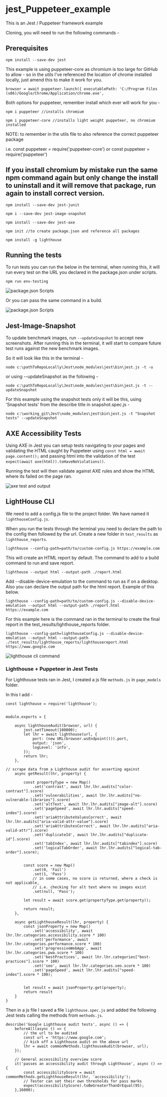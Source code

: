 # jest_Puppeteer_example
This is an Jest / Puppeteer framework example

Cloning, you will need to run the following commands -

## Prerequisites
```
npm install --save-dev jest
```
This example is using puppeteer-core as chromium is too large for GitHub to allow - so in the utils I've referenced the location of chrome installed locally, just amend this to make it work for you.

    browser = await puppeteer.launch({ executablePath: 'C:/Program Files (x86)/Google/Chrome/Application/chrome.exe',

Both options for puppeteer, remember install which ever will work for you -
```
npm i puppeteer //installs chromium
```
```
npm i puppeteer-core //installs light weight puppeteer, no chromium installed
```

NOTE: to remember in the utils file to also reference the correct puppeteer package 

i.e. const puppeteer = require('puppeteer-core') or const puppeteer = require('puppeteer')

If you install chromium by mistake run the same npm command again but only change the install to uninstall and it will remove that package, run again to install correct version.
---------------------------------------------
```
npm install --save-dev jest-junit
```
```
npm i --save-dev jest-image-snapshot
```
```
npm install --save-dev jest-axe
```
```
npm init //to create package.json and reference all packages
```
```
npm install -g lighthouse
```

## Running the tests

To run tests you can run the below in the terminal, when running this, it will run every test on the URL you declared in the package.json under scripts.
```
npm run env-testing
```

![package.json Scripts](https://github.com/RobBrowning/Jest/blob/master/README_md_images/Scripts.PNG)


Or you can pass the same command in a build.


![package.json Scripts](https://github.com/RobBrowning/Jest/blob/master/README_md_images/BuildCommand.png)



## Jest-Image-Snapshot 
To update benchmark images, run ```--updateSnapshot``` to accept new screenshots.
After running this in the terminal, it will start to compare future test runs against the new benchmark images.

So it will look like this in the terminal - 

```
node c:\pathToRepoLocally\Jest\node_modules\jest\bin\jest.js -t -u
```

or using --updateSnapshot as the following - 

```
node c:\pathToRepoLocally\Jest\node_modules\jest\bin\jest.js -t --updateSnapshot
```

For this example using the snapshot tests only it will be this, using 'Snapshot tests' from the describe title in snapshot.spec.js - 

```
node c:\working_git\Jest\node_modules\jest\bin\jest.js -t "Snapshot tests" --updateSnapshot
```

## AXE Accessibility Tests
Using AXE in Jest you can setup tests navigating to your pages and validating the HTML caught by Puppeteer using ```const html = await page.content();``` and passing html into the validation of the test ```expect(await axe(html)).toHaveNoViolations()```.

Running the test will then validate against AXE rules and show the HTML where its failed on the page ran.

![axe test and output](https://github.com/RobBrowning/Jest/blob/master/README_md_images/axeImage.PNG)

## LightHouse CLI 
We need to add a config.js file to the project folder. We have named it ```lighthouseConfig.js```.

When you run the tests through the terminal you need to declare the path to the config then followed by the url.  Create a new folder in ```test_results``` as ```lighthouse_reports```.

```
lighthouse --config-path=path/to/custom-config.js https://example.com
```

This will create an HTML report by default.
The command to add to a build command to run and save report.

```
lighthouse --output html --output-path ./report.html
```

Add --disable-device-emulation to the command to run as if on a desktop. Also you can declare the output path for the html report. Example of this below.

```
lighthouse --config-path=path/to/custom-config.js --disable-device-emulation --output html --output-path ./report.html https://example.com
```
For this example here is the command ran in the terminal to create the final report in the test_results/lighthouse_reports folder.

```
lighthouse --config-path=lighthouseConfig.js --disable-device-emulation --output html --output-path ./test_results/lighthouse_reports/lighthousereport.html https://www.google.com
```
![lighthouse cli command](https://github.com/RobBrowning/Jest/blob/master/README_md_images/lighthouseCLI.PNG)


### Lighthouse + Puppeteer in Jest Tests
For Lighthouse tests ran in Jest, I created a js file ```methods.js``` in ```page_models``` folder.

In this I add - 

```
const lighthouse = require('lighthouse');


module.exports = {

    async lighthouseAudit(browser, url) {
        jest.setTimeout(100000);
        let lhr = await lighthouse(url, {
            port: (new URL(browser.wsEndpoint())).port,
            output: 'json',
            logLevel: 'info',
        });
        return lhr;
    },

// scrape data from a Lighthouse audit for asserting against
    async getResult(lhr, property) {

        const propertyType = new Map()
            .set('contrast', await lhr.lhr.audits["color-contrast"].score)
            .set('vulnerabilities', await lhr.lhr.audits["no-vulnerable-libraries"].score)
            .set('altText', await lhr.lhr.audits["image-alt"].score)
            .set('pageSpeed', await lhr.lhr.audits["speed-index"].score)
            .set('ariaAttributeValuesCorrect', await lhr.lhr.audits["aria-valid-attr-value"].score)
            .set('ariaAttributesCorrect', await lhr.lhr.audits["aria-valid-attr"].score)
            .set('duplicateId', await lhr.lhr.audits["duplicate-id"].score)
            .set('tabIndex', await lhr.lhr.audits["tabindex"].score)
            .set('logicalTabOrder', await lhr.lhr.audits["logical-tab-order"].score);


        const score = new Map()
            .set(0, 'Fail')
            .set(1, 'Pass')
            // in some cases, no score is returned, where a check is not applicable,
            // i.e. checking for alt text where no images exist
            .set(null, 'Pass');

        let result = await score.get(propertyType.get(property));

        return result;
    },

    async getLighthouseResult(lhr, property) {
        const jsonProperty = new Map()
            .set('accessibility', await lhr.lhr.categories.accessibility.score * 100)
            .set('performance', await lhr.lhr.categories.performance.score * 100)
            .set('progressiveWebApp', await lhr.lhr.categories.pwa.score * 100)
            .set('bestPractices', await lhr.lhr.categories["best-practices"].score * 100)
            .set('seo', await lhr.lhr.categories.seo.score * 100)
            .set('pageSpeed', await lhr.lhr.audits["speed-index"].score * 100);


        let result = await jsonProperty.get(property);
        return result
    }
}
```

Then in a js file I saved a file ```lighthouse.spec.js``` and added the following Jest tests calling the methods from ```methods.js```.

```
describe('Google Lighthouse audit tests', async () => {
    beforeAll(async () => {
        // the url to be audited
        const url = 'https://www.google.com';
        // kick off a Lighthouse audit on the above url
        lhr = await commonMethods.lighthouseAudit(browser, url);
    });

    // General accessibility overview score
    it('passes an accessibility audit through Lighthouse', async () => {
        const accessibilityScore = await commonMethods.getLighthouseResult(lhr, 'accessibility');
        // Tester can set their own thresholds for pass marks
        expect(accessibilityScore).toBeGreaterThanOrEqual(95);
    },16000);
```
